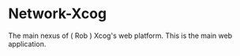 Network-Xcog
============

The main nexus of ( Rob ) Xcog's web platform. This is the main web application. 
